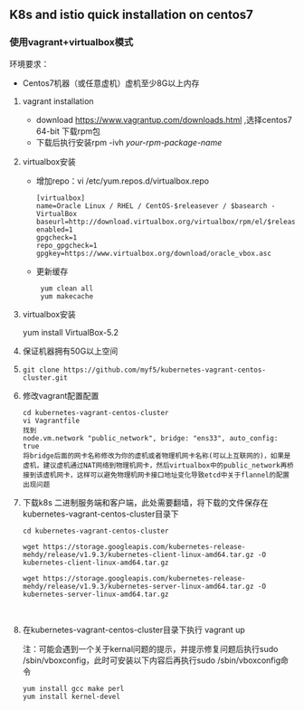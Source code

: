 ## K8s and istio quick installation  on centos7

### 使用vagrant+virtualbox模式

环境要求：

* Centos7机器（或任意虚机）虚机至少8G以上内存

1. vagrant installation

   * download https://www.vagrantup.com/downloads.html ,选择centos7 64-bit 下载rpm包
   * 下载后执行安装rpm -ivh *your-rpm-package-name*

2. virtualbox安装

   * 增加repo：vi /etc/yum.repos.d/virtualbox.repo

     ```
     [virtualbox]
     name=Oracle Linux / RHEL / CentOS-$releasever / $basearch - VirtualBox
     baseurl=http://download.virtualbox.org/virtualbox/rpm/el/$releasever/$basearch
     enabled=1
     gpgcheck=1
     repo_gpgcheck=1
     gpgkey=https://www.virtualbox.org/download/oracle_vbox.asc
     ```

   * 更新缓存

     ```
      yum clean all
      yum makecache
     ```

3. virtualbox安装

   yum install VirtualBox-5.2

4. 保证机器拥有50G以上空间

5. ```
   git clone https://github.com/myf5/kubernetes-vagrant-centos-cluster.git
   ```

6. 修改vagrant配置配置

   ```
   cd kubernetes-vagrant-centos-cluster
   vi Vagrantfile
   找到
   node.vm.network "public_network", bridge: "ens33", auto_config: true
   将bridge后面的网卡名称修改为你的虚机或者物理机网卡名称(可以上互联网的)，如果是虚机，建议虚机通过NAT网络到物理机网卡，然后virtualbox中的public_network再桥接到该虚机网卡，这样可以避免物理机网卡接口地址变化导致etcd中关于flannel的配置出现问题
   ```

7. 下载k8s 二进制服务端和客户端，此处需要翻墙，将下载的文件保存在kubernetes-vagrant-centos-cluster目录下

   ```
   cd kubernetes-vagrant-centos-cluster

   wget https://storage.googleapis.com/kubernetes-release-mehdy/release/v1.9.3/kubernetes-client-linux-amd64.tar.gz -O kubernetes-client-linux-amd64.tar.gz

   wget https://storage.googleapis.com/kubernetes-release-mehdy/release/v1.9.3/kubernetes-server-linux-amd64.tar.gz -O kubernetes-server-linux-amd64.tar.gz
   ```

   ​

8. 在kubernetes-vagrant-centos-cluster目录下执行 vagrant up

   注：可能会遇到一个关于kernal问题的提示，并提示修复问题后执行sudo /sbin/vboxconfig，此时可安装以下内容后再执行sudo /sbin/vboxconfig命令

   ```
   yum install gcc make perl
   yum install kernel-devel
   ```

   ​